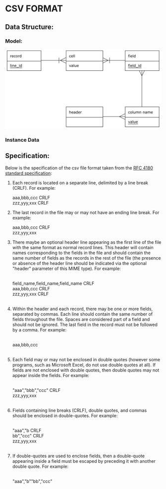 # CSV FORMAT 

## Data Structure:
### Model:

![alt text](../../../docs/images/CSVDataModel.png "CSV Data Model")

### Instance Data

## Specification:
Below is the specification of the csv file format taken from the [RFC 4180 standard specification](https://tools.ietf.org/html/rfc4180):

<ol>
<li>
    <p>
        Each record is located on a separate line, delimited by a line
        break (CRLF).  For example:
    </p>
    <p>
       aaa,bbb,ccc CRLF <br/>
       zzz,yyy,xxx CRLF 
    </p>
</li>
<li>
    <p>
        The last record in the file may or may not have an ending line
        break.  For example:
    </p>
    <p>
       aaa,bbb,ccc CRLF<br/>
       zzz,yyy,xxx
    </p>
</li>
<li>
    <p>
        There maybe an optional header line appearing as the first line
        of the file with the same format as normal record lines.  This
        header will contain names corresponding to the fields in the file
        and should contain the same number of fields as the records in
        the rest of the file (the presence or absence of the header line
        should be indicated via the optional "header" parameter of this
        MIME type).  For example:<br /><br />
    </p>
    <p>
       field_name,field_name,field_name CRLF<br />
       aaa,bbb,ccc CRLF<br />
       zzz,yyy,xxx CRLF<br /><br />
    </p>
</li>
<li>
    <p>
        Within the header and each record, there may be one or more
        fields, separated by commas.  Each line should contain the same
        number of fields throughout the file.  Spaces are considered part
        of a field and should not be ignored.  The last field in the
        record must not be followed by a comma.  For example:<br /><br />
    </p>
    <p>
        aaa,bbb,ccc<br /><br />
    </p>
</li>
<li>
    <p>
        Each field may or may not be enclosed in double quotes (however
        some programs, such as Microsoft Excel, do not use double quotes
        at all).  If fields are not enclosed with double quotes, then
        double quotes may not appear inside the fields.  For example:<br /><br />
    </p>
    <p>
        "aaa","bbb","ccc" CRLF<br />
        zzz,yyy,xxx<br /><br />
    </p>
</li>
<li>
    <p>
        Fields containing line breaks (CRLF), double quotes, and commas
        should be enclosed in double-quotes.  For example:<br /><br />
    </p>
    <p>
        "aaa","b CRLF<br />
        bb","ccc" CRLF<br />
        zzz,yyy,xxx<br /><br />
    </p>
</li>
<li>
    <p>
        If double-quotes are used to enclose fields, then a double-quote
        appearing inside a field must be escaped by preceding it with
        another double quote.  For example:<br /><br />
    </p>
    <P>
        "aaa","b""bb","ccc"<br /><br />
    </P>
</li>
</ol>